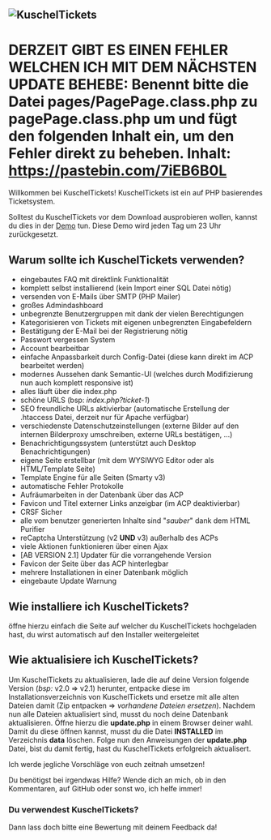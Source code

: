 ![KuschelTickets](https://i.imgur.com/I1LQDr1.png)
---


DERZEIT GIBT ES EINEN FEHLER WELCHEN ICH MIT DEM NÄCHSTEN UPDATE BEHEBE: Benennt bitte die Datei pages/PagePage.class.php zu pagePage.class.php um und fügt den folgenden Inhalt ein, um den Fehler direkt zu beheben. Inhalt: https://pastebin.com/7iEB6B0L
===



Willkommen bei KuschelTickets!
KuschelTickets ist ein auf PHP basierendes Ticketsystem.

Solltest du KuschelTickets vor dem Download ausprobieren wollen, kannst du dies in der [Demo](https://demo.kuschel-swein.eu/KuschelTickets) tun. Diese Demo wird jeden Tag um 23 Uhr zurückgesetzt.

## Warum sollte ich KuschelTickets verwenden?

- eingebautes FAQ mit direktlink Funktionalität
- komplett selbst installierend (kein Import einer SQL Datei nötig)
- versenden von E-Mails über SMTP (PHP Mailer)
- großes Admindashboard
- unbegrenzte Benutzergruppen mit dank der vielen Berechtigungen
- Kategorisieren von Tickets mit eigenen unbegrenzten Eingabefeldern
- Bestätigung der E-Mail bei der Registrierung nötig
- Passwort vergessen System
- Account bearbeitbar
- einfache Anpassbarkeit durch Config-Datei (diese kann direkt im ACP bearbeitet werden)
- modernes Aussehen dank Semantic-UI (welches durch Modifizierung nun auch komplett responsive ist)
- alles läuft über die index.php
- schöne URLS (bsp: *index.php?ticket-1*)
- SEO freundliche URLs aktivierbar (automatische Erstellung der .htaccess Datei, derzeit nur für Apache verfügbar)
- verschiedenste Datenschutzeinstellungen (externe Bilder auf den internen Bilderproxy umschreiben, externe URLs bestätigen, ...)
- Benachrichtigungssystem (unterstützt auch Desktop Benachrichtigungen)
- eigene Seite erstellbar (mit dem WYSIWYG Editor oder als HTML/Template Seite)
- Template Engine für alle Seiten (Smarty v3)
- automatische Fehler Protokolle
- Aufräumarbeiten in der Datenbank über das ACP
- Favicon und Titel externer Links anzeigbar (im ACP deaktivierbar)
- CRSF Sicher
- alle vom benutzer generierten Inhalte sind "*sauber*" dank dem HTML Purifier
- reCaptcha Unterstützung (v2 **UND** v3) außerhalb des ACPs
- viele Aktionen funktionieren über einen Ajax
- [AB VERSION 2.1] Updater für die vorrangehende Version
- Favicon der Seite über das ACP hinterlegbar
- mehrere Installationen in einer Datenbank möglich
- eingebaute Update Warnung


## Wie installiere ich KuschelTickets?
öffne hierzu einfach die Seite auf welcher du KuschelTickets hochgeladen hast, du wirst automatisch auf den Installer weitergeleitet


## Wie aktualisiere ich KuschelTickets?
Um KuschelTickets zu aktualisieren, lade die auf deine Version folgende Version (*bsp:* v2.0 => v2.1) herunter, entpacke diese im Installationsverzeichnis von KuschelTickets und ersetze mit alle alten Dateien damit (Zip entpacken => *vorhandene Dateien ersetzen*). Nachdem nun alle Dateien aktualisiert sind, musst du noch deine Datenbank aktualisieren. Öffne hierzu die **update.php** in einem Browser deiner wahl. Damit du diese öffnen kannst, musst du die Datei **INSTALLED** im Verzeichnis **data** löschen. Folge nun den Anweisungen der **update.php** Datei, bist du damit fertig, hast du KuschelTickets erfolgreich aktualisert.



Ich werde jegliche Vorschläge von euch zeitnah umsetzen!

Du benötigst bei irgendwas Hilfe? Wende dich an mich, ob in den Kommentaren, auf GitHub oder sonst wo, ich helfe immer!

### Du verwendest KuschelTickets?
Dann lass doch bitte eine Bewertung mit deinem Feedback da!